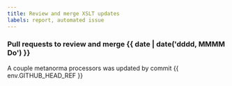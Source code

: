 ```yaml
---
title: Review and merge XSLT updates
labels: report, automated issue
---
```


### Pull requests to review and merge {{ date | date('dddd, MMMM Do') }}

A couple metanorma processors was updated by commit {{ env.GITHUB_HEAD_REF }}

